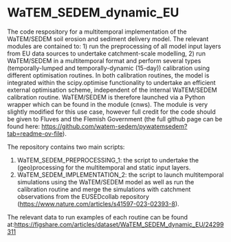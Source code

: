 # WaTEM_SEDEM_dynamic_EU
The code respository for a multitemporal implementation of the WaTEM/SEDEM soil erosion and sediment delivery model. The relevant modules are contained to: 1) run the preprocessing of all model input layers from EU data sources to undertake catchment-scale modelling, 2) run WaTEM/SEDEM in a multitemporal format and perform several types (temporally-lumped and temporally-dynamic (15-day)) calibration using different optimisation routines. In both calibration routines, the model is integrated within the scipy.optimise functionality to undertake an efficient external optimisation scheme, independent of the internal WaTEM/SEDEM calibration routine. WaTEM/SEDEM is therefore launched via a Python wrapper which can be found in the module (cnws). The module is very slightly modified for this use case, however full credit for the code should be given to Fluves and the Flemish Government (the full github page can be found here: https://github.com/watem-sedem/pywatemsedem?tab=readme-ov-file). 

The repository contains two main scripts:
1) WaTEM_SEDEM_PREPROCESSING_1: the script to undertake the (geo)processing for the multitemporal and static input layers.
2) WaTEM_SEDEM_IMPLEMENTATION_2: the script to launch multitemporal simulations using the WaTEM/SEDEM model as well as run the calibration routine and merge the simulations with catchment observations from the EUSEDcollab repository (https://www.nature.com/articles/s41597-023-02393-8).

The relevant data to run examples of each routine can be found at:https://figshare.com/articles/dataset/WaTEM_SEDEM_dynamic_EU/24299311
